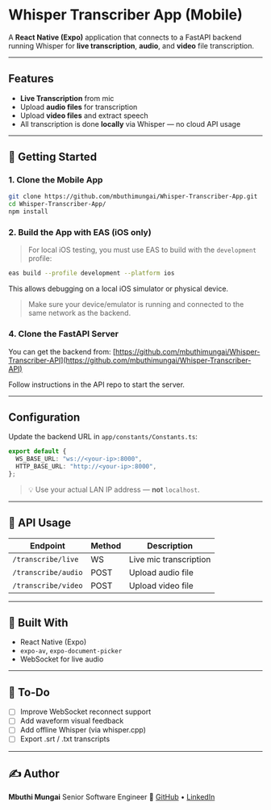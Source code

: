 # Whisper Transcriber App (Mobile)

A **React Native (Expo)** application that connects to a FastAPI backend running Whisper for **live transcription**, **audio**, and **video** file transcription.

---

## Features

- **Live Transcription** from mic
- Upload **audio files** for transcription
- Upload **video files** and extract speech
- All transcription is done **locally** via Whisper — no cloud API usage

---

## 🔧 Getting Started

### 1. Clone the Mobile App

```bash
git clone https://github.com/mbuthimungai/Whisper-Transcriber-App.git
cd Whisper-Transcriber-App/
npm install
```

### 2. Build the App with EAS (iOS only)

> For local iOS testing, you must use EAS to build with the `development` profile:

```bash
eas build --profile development --platform ios
```

This allows debugging on a local iOS simulator or physical device.

> Make sure your device/emulator is running and connected to the same network as the backend.

### 4. Clone the FastAPI Server

You can get the backend from:
[https://github.com/mbuthimungai/Whisper-Transcriber-API](https://github.com/mbuthimungai/Whisper-Transcriber-API)

Follow instructions in the API repo to start the server.

---

## Configuration

Update the backend URL in `app/constants/Constants.ts`:

```ts
export default {
  WS_BASE_URL: "ws://<your-ip>:8000",
  HTTP_BASE_URL: "http://<your-ip>:8000",
};
```

> 💡 Use your actual LAN IP address — **not** `localhost`.

---

## 📄 API Usage

| Endpoint            | Method | Description            |
| ------------------- | ------ | ---------------------- |
| `/transcribe/live`  | WS     | Live mic transcription |
| `/transcribe/audio` | POST   | Upload audio file      |
| `/transcribe/video` | POST   | Upload video file      |

---

## 🧱 Built With

- React Native (Expo)
- `expo-av`, `expo-document-picker`
- WebSocket for live audio

---

## 📌 To-Do

- [ ] Improve WebSocket reconnect support
- [ ] Add waveform visual feedback
- [ ] Add offline Whisper (via whisper.cpp)
- [ ] Export .srt / .txt transcripts

---

## ✍️ Author

**Mbuthi Mungai**
Senior Software Engineer
🔗 [GitHub](https://github.com/mbuthimungai) • [LinkedIn](https://www.linkedin.com/in/mbuthi-mungai/)
